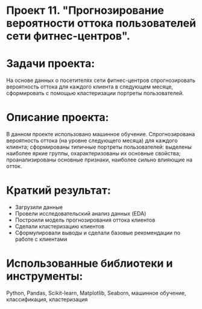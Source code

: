 # Проект 11. "Прогнозирование вероятности оттока пользователей сети фитнес-центров".
# Задачи проекта:
На основе данных о посетителях сети фитнес-центров спрогнозировать вероятность оттока для каждого клиента в следующем месяце, сформировать с помощью кластеризации портреты пользователей.

# Описание проекта:
В данном проекте использовано машинное обучение. Спрогнозирована вероятность оттока (на уровне следующего месяца) для каждого клиента; сформированы типичные портреты пользователей: выделены наиболее яркие группы, охарактеризованы их основные свойства; проанализированы основные признаки, наиболее сильно влияющие на отток.

# Краткий результат:
* Загрузили данные
* Провели исследовательский анализ данных (EDA)
* Построили модель прогнозирования оттока клиентов
* Сделали кластеризацию клиентов
* Сформулировали выводы и сделали базовые рекомендации по работе с клиентами

# Использованные библиотеки и инструменты:
Python, Pandas, Scikit-learn, Matplotlib, Seaborn, машинное обучение, классификация, кластеризация
